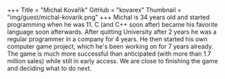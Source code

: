 +++
Title = "Michal Kovařík"
GitHub = "kovarex"
Thumbnail = "img/guest/michal-kovarik.png"
+++
Michal is 34 years old and started programming when he was 11. C (and C++ soon after) became his favorite language soon afterwards.
After quitting University after 2 years he was a regular programmer in a company for 4 years. He then started his own computer game project, which he's been working on for 7 years already. The game is much more successful than anticipated (with more than 1.7 million sales) while still in early access. We are close to finishing the game and deciding what to do next.